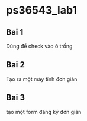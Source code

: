 # ps36543_lab1

## Bai 1
Dùng để check vào ô trống

## Bai 2
Tạo ra một máy tính đơn giản

## Bai 3
tạo một form đăng ký đơn giản